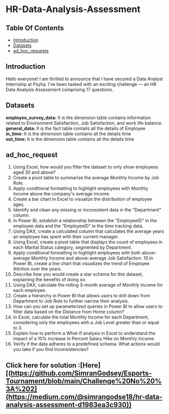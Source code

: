 # HR-Data-Analysis-Assessment

## Table Of Contents
- [Introduction](#introduction)
- [Datasets](#Datasets)
- [ad_hoc_requests](#ad_hoc_request)

## Introduction

Hello everyone! I am thrilled to announce that I have secured a Data Analyst Internship at Psyliq. I’ve been tasked with an exciting challenge — an HR Data Analysis Assessment comprising 17 questions.

## Datasets

**employee_survey_data:** It is the  dimension table contains information related to Environment Satisfaction, Job Satisfaction, and work life balance.
<br>
**general_data:**  It is the fact table contails all the details of Employee
<br>
**in_time:** It is the dimension table contains all the details time
<br>
**out_time:** It is the dimension table contains all the details time

## ad_hoc_request

1. Using Excel, how would you filter the dataset to only show employees aged 30 and above?
2. Create a pivot table to summarize the average Monthly Income by Job Role.
3. Apply conditional formatting to highlight employees with Monthly Income above the
company's average income.
4. Create a bar chart in Excel to visualize the distribution of employee ages.
5. Identify and clean any missing or inconsistent data in the "Department" column.
6. In Power BI, establish a relationship between the "EmployeeID" in the employee data and
the "EmployeeID" in the time tracking data.
7. Using DAX, create a calculated column that calculates the average years an employee has
spent with their current manager.
8. Using Excel, create a pivot table that displays the count of employees in each Marital
Status category, segmented by Department.
9. Apply conditional formatting to highlight employees with both above-average Monthly
Income and above-average Job Satisfaction.
10.In Power BI, create a line chart that visualizes the trend of Employee Attrition over the
years.
11. Describe how you would create a star schema for this dataset, explaining the benefits of
doing so.
12. Using DAX, calculate the rolling 3-month average of Monthly Income for each employee.
13.  Create a hierarchy in Power BI that allows users to drill down from Department to Job
Role to further narrow their analysis.
14. How can you set up parameterized queries in Power BI to allow users to filter data based on the Distance from Home column?
15. In Excel, calculate the total Monthly Income for each Department, considering only the
employees with a Job Level greater than or equal to 3.
16. Explain how to perform a What-If analysis in Excel to understand the impact of a 10%
increase in Percent Salary Hike on Monthly Income.
17. Verify if the data adheres to a predefined schema. What actions would you take if you
find inconsistencies?

## Click here for solution :[Here][(https://github.com/SimranGodsey/Esports-Tournament/blob/main/Challenge%20No%20%3A%202](https://medium.com/@simrangodse18/hr-data-analysis-assessment-d1983ea3c930))


